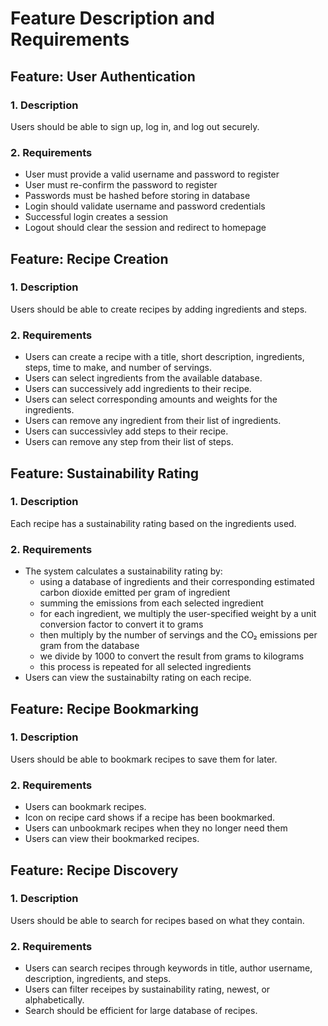 # Feature Description and Requirements

## Feature: User Authentication

### 1. Description

Users should be able to sign up, log in, and log out securely.

### 2. Requirements

- User must provide a valid username and password to register
- User must re-confirm the password to register
- Passwords must be hashed before storing in database
- Login should validate username and password credentials
- Successful login creates a session
- Logout should clear the session and redirect to homepage

## Feature: Recipe Creation

### 1. Description

Users should be able to create recipes by adding ingredients and steps.

### 2. Requirements

- Users can create a recipe with a title, short description, ingredients, steps, time to make, and number of servings.
- Users can select ingredients from the available database.
- Users can successively add ingredients to their recipe.
- Users can select corresponding amounts and weights for the ingredients.
- Users can remove any ingredient from their list of ingredients.
- Users can successivley add steps to their recipe.
- Users can remove any step from their list of steps.

## Feature: Sustainability Rating

### 1. Description

Each recipe has a sustainability rating based on the ingredients used.

### 2. Requirements

- The system calculates a sustainability rating by:
  - using a database of ingredients and their corresponding estimated carbon dioxide emitted per gram of ingredient
  - summing the emissions from each selected ingredient
  - for each ingredient, we multiply the user-specified weight by a unit conversion factor to convert it to grams
  - then multiply by the number of servings and the CO₂ emissions per gram from the database
  - we divide by 1000 to convert the result from grams to kilograms
  - this process is repeated for all selected ingredients
- Users can view the sustainabilty rating on each recipe.

## Feature: Recipe Bookmarking

### 1. Description

Users should be able to bookmark recipes to save them for later.

### 2. Requirements

- Users can bookmark recipes.
- Icon on recipe card shows if a recipe has been bookmarked.
- Users can unbookmark recipes when they no longer need them
- Users can view their bookmarked recipes.

## Feature: Recipe Discovery

### 1. Description

Users should be able to search for recipes based on what they contain.

### 2. Requirements

- Users can search recipes through keywords in title, author username, description, ingredients, and steps.
- Users can filter receipes by sustainability rating, newest, or alphabetically.
- Search should be efficient for large database of recipes.
